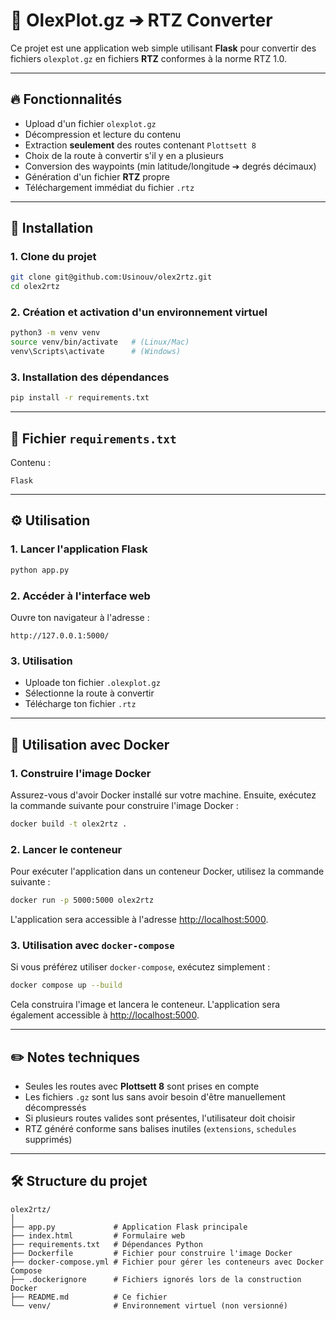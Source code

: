 # 📍 OlexPlot.gz ➔ RTZ Converter

Ce projet est une application web simple utilisant **Flask** pour convertir des fichiers `olexplot.gz` en fichiers **RTZ** conformes à la norme RTZ 1.0.

---

## 🔥 Fonctionnalités

- Upload d'un fichier `olexplot.gz`
- Décompression et lecture du contenu
- Extraction **seulement** des routes contenant `Plottsett 8`
- Choix de la route à convertir s'il y en a plusieurs
- Conversion des waypoints (min latitude/longitude ➔ degrés décimaux)
- Génération d'un fichier **RTZ** propre
- Téléchargement immédiat du fichier `.rtz`

---

## 🚀 Installation

### 1. Clone du projet

```bash
git clone git@github.com:Usinouv/olex2rtz.git
cd olex2rtz
```

### 2. Création et activation d'un environnement virtuel

```bash
python3 -m venv venv
source venv/bin/activate   # (Linux/Mac)
venv\Scripts\activate      # (Windows)
```

### 3. Installation des dépendances

```bash
pip install -r requirements.txt
```

---

## 📄 Fichier `requirements.txt`

Contenu :

```
Flask
```

---

## ⚙️ Utilisation

### 1. Lancer l'application Flask

```bash
python app.py
```

### 2. Accéder à l'interface web

Ouvre ton navigateur à l'adresse :

```
http://127.0.0.1:5000/
```

### 3. Utilisation

- Uploade ton fichier `.olexplot.gz`
- Sélectionne la route à convertir
- Télécharge ton fichier `.rtz`

---

## 🐳 Utilisation avec Docker

### 1. Construire l'image Docker

Assurez-vous d'avoir Docker installé sur votre machine. Ensuite, exécutez la commande suivante pour construire l'image Docker :

```bash
docker build -t olex2rtz .
```

### 2. Lancer le conteneur

Pour exécuter l'application dans un conteneur Docker, utilisez la commande suivante :

```bash
docker run -p 5000:5000 olex2rtz
```

L'application sera accessible à l'adresse [http://localhost:5000](http://localhost:5000).

### 3. Utilisation avec `docker-compose`

Si vous préférez utiliser `docker-compose`, exécutez simplement :

```bash
docker compose up --build
```

Cela construira l'image et lancera le conteneur. L'application sera également accessible à [http://localhost:5000](http://localhost:5000).

---

## ✏️ Notes techniques

- Seules les routes avec **Plottsett 8** sont prises en compte
- Les fichiers `.gz` sont lus sans avoir besoin d'être manuellement décompressés
- Si plusieurs routes valides sont présentes, l'utilisateur doit choisir
- RTZ généré conforme sans balises inutiles (`extensions`, `schedules` supprimés)

---

## 🛠️ Structure du projet

```
olex2rtz/
│
├── app.py             # Application Flask principale
├── index.html         # Formulaire web
├── requirements.txt   # Dépendances Python
├── Dockerfile         # Fichier pour construire l'image Docker
├── docker-compose.yml # Fichier pour gérer les conteneurs avec Docker Compose
├── .dockerignore      # Fichiers ignorés lors de la construction Docker
├── README.md          # Ce fichier
└── venv/              # Environnement virtuel (non versionné)
```